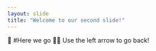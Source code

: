 ```yaml
---
layout: slide
title: "Welcome to our second slide!"
---
```

👯 #Here we go 👯‍♂️
Use the left arrow to go back!
